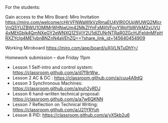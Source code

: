 

For the students:

Gain access to the Miro Board: Miro Invitation
https://miro.com/welcome/cHlrVFNWaWlkVzRmaEU4VlR0OUpWUWQ2MlcrVnQ5YUZBWU1OMlMrWHNwUm42MkZlYnFxMjlIVFoyYWpYbWVkM2xUVU4xMEtGbjk4QmNXeGY2eWNXQ1Z5VjY2U1dIZUNrNTRaR0ZGcHJFeldnMFpHRXZYclg4ME1ybnBNZnN4aVEhZQ==?share_link_id=145640454909

Working Miroboard
https://miro.com/app/board/uXjVLNTuDhY=/

Homework submission – due Friday 11pm 
- Lesson 1 Self-intro and control system: https://classroom.github.com/a/d7f9rWw_
- Lesson 2 AC & DC : https://classroom.github.com/a/cuu4A9dQ
- Lesson 3 Synchronous Machines: https://classroom.github.com/a/puh2yRDJ
- Lesson 6 hand-written technical proposal: https://classroom.github.com/a/a7w6QKNN 
- Lesson 7 Reflection on Technical Writing: https://classroom.github.com/a/J21YRYuh
- Lesson 8 PID: https://classroom.github.com/a/yX5kb2u6
